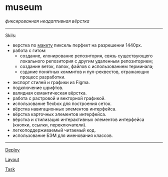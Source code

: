 # museum

_фиксированная неадаптивная вёрстка_

*****************************

Skils:
 * верстка по [макету](https://www.figma.com/file/7dI6mXBFTdTvXxuhZZTt5h/Museum?node-id=2101%3A12&t=0mvdBWS2QcEvJIoG-0) пиксель перфект на разрешении 1440рх.
 * работа с гитом: 
   - создание, клонирование репозитория, связь существующего локального репозитория с другим удаленным репозиторием;
   - создание веток, папок, файлов с использованием терминала;
   - сздание понятных коммитов и пул-реквестов, отражающих процесс разработки.
 * экспорт стилей и графики из Figma.
 * подключение шрифтов.
 * валидная семантическая вёрстка.
 * работа с растровой и векторной графикой.
 * использование flexbox для построения сеток.
 * вёрстка навигационных элементов интерфейса.
 * вёрстка карточных элементов интерфейса.
 * вёрстка и стилизация интерактивных элементов интерфейса (кнопки, ссылки, переключатели).
 * легкоподдерживаемый читаемый код.
 * использование БЭМ для именования классов.
    
********************************


[Deploy](https://rolling-scopes-school.github.io/idzanamimao-JSFEPRESCHOOL/museum)

[Layout](https://www.figma.com/file/7dI6mXBFTdTvXxuhZZTt5h/Museum?node-id=2101%3A12&t=0mvdBWS2QcEvJIoG-0)

[Task](https://github.com/rolling-scopes-school/tasks/blob/master/tasks/museum/museum.md)

